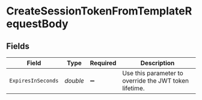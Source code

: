 # CreateSessionTokenFromTemplateRequestBody


## Fields

| Field                                                  | Type                                                   | Required                                               | Description                                            |
| ------------------------------------------------------ | ------------------------------------------------------ | ------------------------------------------------------ | ------------------------------------------------------ |
| `ExpiresInSeconds`                                     | *double*                                               | :heavy_minus_sign:                                     | Use this parameter to override the JWT token lifetime. |